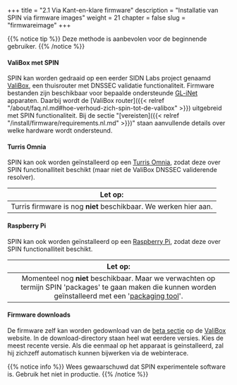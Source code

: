 +++
title = "2.1 Via Kant-en-klare firmware"
description = "Installatie van SPIN via firmware images"
weight = 21
chapter = false
slug = "firmwareimage"
+++

{{% notice tip %}}
Deze methode is aanbevolen voor de beginnende gebruiker.
{{% /notice %}}

####  ValiBox met SPIN
SPIN kan worden gedraaid op een eerder SIDN Labs project genaamd [ValiBox](https://valibox.sidnlabs.nl), een thuisrouter met DNSSEC validatie functionaliteit. Firmware bestanden zijn beschikbaar voor bepaalde ondersteunde [GL-iNet](https://www.gl-inet.com/) apparaten. Daarbij wordt de [ValiBox router]({{< relref "/about/faq.nl.md#hoe-verhoud-zich-spin-tot-de-valibox" >}}) uitgebreid met SPIN functionaliteit. Bij de sectie "[vereisten]({{< relref "/install/firmware/requirements.nl.md" >}})" staan aanvullende details over welke hardware wordt ondersteund.

#### Turris Omnia
SPIN kan ook worden geïnstalleerd op een [Turris Omnia](https://omnia.turris.cz/en/), zodat deze over SPIN functionalliteit beschikt (maar niet de ValiBox DNSSEC validerende resolver).

| <i class="fa fa-exclamation-triangle"></i> Let op: |
| :-----: |
| Turris firmware is nog **niet** beschikbaar. We werken hier aan.

#### Raspberry Pi
SPIN kan ook worden geïnstalleerd op een [Raspberry Pi](https://www.raspberrypi.org/), zodat deze over SPIN functionalliteit beschikt.

| <i class="fa fa-exclamation-triangle"></i> Let op: |
| :-----: |
| Momenteel nog **niet** beschikbaar. Maar we verwachten op termijn SPIN 'packages' te gaan maken die kunnen worden geïnstalleerd met een '[packaging tool](https://www.raspberrypi.org/documentation/linux/software/apt.md)'.

#### Firmware downloads

De firmware zelf kan worden gedownload van de [beta sectie](https://valibox.sidnlabs.nl/downloads/valibox/beta/) op de [ValiBox](https://valibox.sidnlabs.nl) website. In de download-directory staan heel wat eerdere versies. Kies de meest recente versie. Als die eenmaal op het apparaat is geinstalleerd, zal hij zichzeff automatisch kunnen bijwerken via de webinterace.


{{% notice info %}}
<i class="fa fa-flask"></i> Wees gewaarschuwd dat SPIN experimentele software is. Gebruik het niet in productie.
{{% /notice %}}